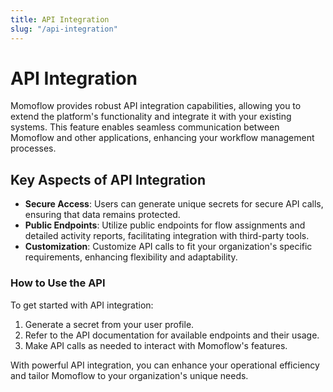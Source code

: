 ```yaml
---
title: API Integration
slug: "/api-integration"
---
```


# API Integration

Momoflow provides robust API integration capabilities, allowing you to extend the platform's functionality and integrate it with your existing systems. This feature enables seamless communication between Momoflow and other applications, enhancing your workflow management processes.

## Key Aspects of API Integration

- **Secure Access**: Users can generate unique secrets for secure API calls, ensuring that data remains protected.
- **Public Endpoints**: Utilize public endpoints for flow assignments and detailed activity reports, facilitating integration with third-party tools.
- **Customization**: Customize API calls to fit your organization's specific requirements, enhancing flexibility and adaptability.

### How to Use the API

To get started with API integration:
1. Generate a secret from your user profile.
2. Refer to the API documentation for available endpoints and their usage.
3. Make API calls as needed to interact with Momoflow's features.

With powerful API integration, you can enhance your operational efficiency and tailor Momoflow to your organization's unique needs.
